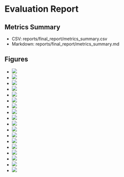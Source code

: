 # Evaluation Report

## Metrics Summary
- CSV: reports/final_report/metrics_summary.csv
- Markdown: reports/final_report/metrics_summary.md

## Figures
- ![](reports/figures/confusion_matrix_gradient_boosting.png)
- ![](reports/figures/confusion_matrix_logistic_regression.png)
- ![](reports/figures/confusion_matrix_neural_network.png)
- ![](reports/figures/confusion_matrix_random_forest.png)
- ![](reports/figures/confusion_matrix_svm.png)
- ![](reports/figures/confusion_matrix_xgboost.png)
- ![](reports/figures/feature_correlations.png)
- ![](reports/figures/feature_importance_gradient_boosting.png)
- ![](reports/figures/feature_importance_random_forest.png)
- ![](reports/figures/feature_importance_xgboost.png)
- ![](reports/figures/model_comparison.png)
- ![](reports/figures/roc_curve_gradient_boosting.png)
- ![](reports/figures/roc_curve_logistic_regression.png)
- ![](reports/figures/roc_curve_neural_network.png)
- ![](reports/figures/roc_curve_random_forest.png)
- ![](reports/figures/roc_curve_svm.png)
- ![](reports/figures/roc_curve_xgboost.png)
- ![](reports/figures/target_distribution.png)
